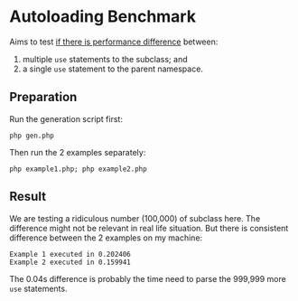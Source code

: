 # Autoloading Benchmark

Aims to test [if there is performance difference][1] between:

1. multiple `use` statements to the subclass; and
2. a single `use` statement to the parent namespace.

[1]: https://stackoverflow.com/questions/58231277/composer-autoload-performance


## Preparation

Run the generation script first:

```
php gen.php
```

Then run the 2 examples separately:
```
php example1.php; php example2.php
```

## Result

We are testing a ridiculous number (100,000) of subclass here. The difference might
not be relevant in real life situation. But there is consistent difference between
the 2 examples on my machine:

```
Example 1 executed in 0.202406
Example 2 executed in 0.159941
```

The 0.04s difference is probably the time need to parse the 999,999 more `use`
statements.
